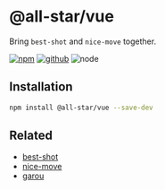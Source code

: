 # @all-star/vue

Bring `best-shot` and `nice-move` together.

[![npm][npm-badge]][npm-url]
[![github][github-badge]][github-url]
![node][node-badge]

[npm-url]: https://www.npmjs.com/package/@all-star/vue
[npm-badge]: https://img.shields.io/npm/v/@all-star/vue.svg?style=flat-square&logo=npm
[github-url]: https://github.com/airkro/all-star/tree/master/packages/vue
[github-badge]: https://img.shields.io/npm/l/@all-star/vue.svg?style=flat-square&colorB=blue&logo=github
[node-badge]: https://img.shields.io/node/v/@all-star/vue.svg?style=flat-square&colorB=green&logo=node.js

## Installation

```bash
npm install @all-star/vue --save-dev
```

## Related

- [best-shot](https://github.com/best-shot/best-shot)
- [nice-move](https://github.com/nice-move/nice-move)
- [garou](https://github.com/nice-move/garou)
